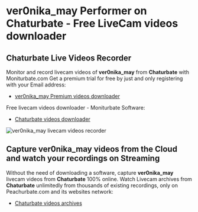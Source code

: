 # ver0nika_may Performer on Chaturbate - Free LiveCam videos downloader

## Chaturbate Live Videos Recorder

Monitor and record livecam videos of **ver0nika_may** from **Chaturbate** with Moniturbate.com
Get a premium trial for free by just and only registering with your Email address:
* [ver0nika_may Premium videos downloader](https://moniturbate.com/request-demo-licence-key.html)

Free livecam videos downloader - Moniturbate Software:
* [Chaturbate videos downloader](https://moniturbate.com/moniturbate-download-software.html)

![ver0nika_may livecam videos recorder](https://peachurnet.com/templates/moniturbate-software.png)


## Capture ver0nika_may videos from the Cloud and watch your recordings on Streaming

Without the need of downloading a software, capture **ver0nika_may** livecam videos from **Chaturbate** 100% online.
Watch Livecam archives from **Chaturbate** unlimitedly from thousands of existing recordings, only on Peachurbate.com and its websites network:
* [Chaturbate videos archives](https://peachurnet.com/)